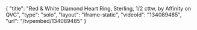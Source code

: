 {
    "title": "Red & White Diamond Heart Ring, Sterling, 1\/2 cttw, by Affinity on QVC",
    "type": "solo",
    "layout": "iframe-static",
    "videoId": "134089485",
    "url": "\/tvpembed\/134089485"
}
